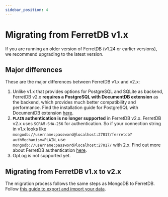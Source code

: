 ```yaml
---
sidebar_position: 4
---
```


# Migrating from FerretDB v1.x

If you are running an older version of FerretDB (v1.24 or earlier versions),
we recommend upgrading to the latest version.

## Major differences

These are the major differences between FerretDB v1.x and v2.x:

1. Unlike v1.x that provides options for PostgreSQL and SQLite as backend,
   FerretDB v2.x **requires a PostgreSQL with DocumentDB extension** as the backend,
   which provides much better compatibility and performance.
   Find the installation guide for PostgreSQL with DocumentDB extension
   [here](../installation/documentdb/docker.md).
2. **`PLAIN` authentication is no longer supported** in FerretDB v2.x.
   FerretDB v2.x uses `SCRAM-SHA-256` for authentication.
   So if your connection string in v1.x looks like
   `mongodb://username:password@localhost:27017/ferretdb?authMechanism=PLAIN`,
   use `mongodb://username:password@localhost:27017/` with 2.x.
   Find out more about FerretDB authentication [here](../security/authentication.md).
3. OpLog is not supported yet.

## Migrating from FerretDB v1.x to v2.x

The migration process follows the same steps as MongoDB to FerretDB.
Follow [this guide to export and import your data](migrating-from-mongodb.md).
